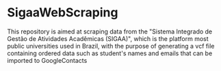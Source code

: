 # SigaaWebScraping
This repository is aimed at scraping data from the "Sistema Integrado de Gestão de Atividades Acadêmicas (SIGAA)", which is the platform most public universities used in Brazil, with the purpose of generating a vcf file containing ordered data such as student's names and emails that can be imported to GoogleContacts
